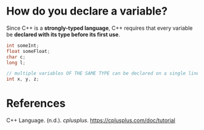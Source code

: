 
              
# How do you declare a variable? 


Since C++ is a **strongly-typed language**, C++ requires that every variable be **declared with its type before its first use**. 

```cpp 
int someInt; 
float someFloat; 
char c; 
long l; 

// multiple variables OF THE SAME TYPE can be declared on a single line 
int x, y, z; 
``` 



# References 
 C++ Language. (n.d.). *cplusplus*. <https://cplusplus.com/doc/tutorial>

